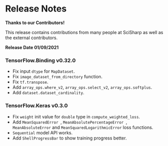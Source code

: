 # Release Notes

**Thanks to our Contributors!**

This release contains contributions from many people at SciSharp as well as the external contributors.

**Release Date 01/09/2021**

### TensorFlow.Binding v0.32.0

* Fix input `dtype` for `MapDataset`.
* Fix `image_dataset_from_directory` function.
* Fix `tf.transpose`.
* Add `array_ops.where_v2`, `array_ops.select_v2`, `array_ops.softplus`.
* Add `dataset.dataset_cardinality`.

### TensorFlow.Keras v0.3.0

* Fix `weight` init value for `double` type in `compute_weighted_loss`.
* Add `MeanSquaredError `, `MeanAbsolutePercentageError `, `MeanAbsoluteError` and `MeanSquaredLogarithmicError` loss functions.
* `Sequential` model API works.
* Add `ShellProgressBar` to show training progress better.



